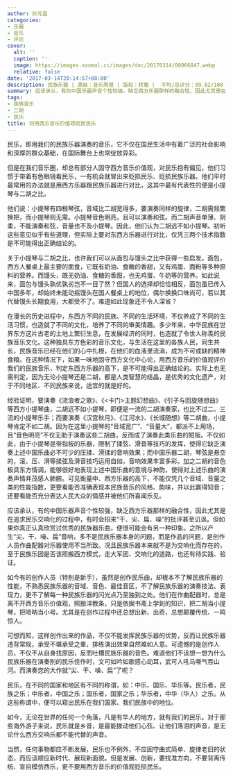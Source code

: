 ```yaml
---
author: 孙元昌
categories:
- 乐器
- 音乐
- 评论
cover:
  alt: ''
  caption: ''
  image: https://images.soomal.cc/images/doc/20170314/00066847.webp
  relative: false
date: '2017-03-14T20:14:57+08:00'
description: 民族乐器 | 源自：音乐周报 | 版权：转载 |  平均/总评分：09.82/108
summary: 应该承认，有的中国乐器声音个性较强，缺乏西方乐器那样的融合性，因此尤其是在追求民乐交响化的过程中，有时会招来“干、尖、扁、噪”的批评甚至讥讽。但如果你真正认真欣赏过优秀的民族器乐曲，便很可能会有另一种印象……
tags:
- 民族音乐
- 二胡
- 民乐
title: 勿用西方音乐价值观贬损民乐
---
```


民乐，即用我们的民族乐器演奏的音乐，它不仅在国民生活中有着广泛的社会影响和深厚的群众基础，在国际舞台上也常绽放异彩。

但是在我们音乐圈，却总有部分人固守西方音乐价值观，对民乐抱有偏见，他们习惯于带着有色眼镜看民乐，一有机会就冒出来贬损民乐、贬损民族乐器。他们平时最常用的办法就是用西方乐器跟民族乐器进行对比，这其中最有代表性的便是小提琴与二胡之比。

他们说：小提琴有四根琴弦，音域比二胡宽得多，要演奏同样的旋律，二胡需频繁换把，而小提琴则无需。小提琴音色明亮，且可以演奏和弦。而二胡声音单薄、阴柔，不能演奏和弦，音量也不及小提琴。因此，他们认为二胡远不如小提琴。初听这些意见似乎有些道理，但实际上要对东西方乐器进行对比，仅凭三两个技术指数是不可能得出正确结论的。

关于小提琴与二胡之比，也许我们可以从面包与馒头之比中获得一些启发。面包，西方人餐桌上最主要的面食，它既有奶油、食糖的香甜，又有鸡蛋、面粉等多种原料的营养。而馒头，既无奶油、食糖的香甜，也无鸡蛋、牛奶等的营养。如此说来，面包与馒头孰优孰劣岂不一目了然？但国人的选择却恰恰相反，面包虽已传入中国多年，却始终未能动摇馒头在国人餐桌上的地位，偶尔换换口味尚可，若以其代替馒头长期食用，大都受不了。难道如此现象还不令人深省？

在漫长的历史进程中，东西方不同的民族、不同的生活环境，不仅养成了不同的生活习惯，也造就了不同的文化，培养了不同的审美情趣。多少年来，中华民族在世界东方这片古老的土地上繁衍生息，在发展经济的同时，也造就了令世人称羡的民族音乐文化。这种独具东方色彩的音乐文化，与生活在这里的各族人民，同生共长，民族音乐已经在他们的心中扎根，在他们的血液里流淌，成为不可或缺的精神食粮。在这种情况下，如果一味地固守西方文化中心论，用西方音乐的价值观评价我们的民族音乐，判定东西方乐器的高下，是不可能得出正确结论的。实际上也无需判定，因为无论小提琴还是二胡，都是人类智慧的结晶，是优秀的文化遗产，对于不同地区、不同民族来说，适宜的就是好的。

经验证明，要演奏《流浪者之歌》、《<卡门>主题幻想曲》、《引子与回旋随想曲》等西方小提琴曲，二胡远不如小提琴，即便是一流的二胡演奏家，也比不过二、三流的小提琴乐手；而要演奏《汉宫秋月》、《江河水》、《长城随想》等二胡曲，小提琴肯定不如二胡。因为在这里小提琴的“音域宽广”、“音量大”，都派不上用场，且“音色明亮”不仅无助于演奏这些二胡曲，反而成了演奏此类乐曲的短板。不仅如此，由于小提琴是带指板的乐器，限制了揉弦、滑音等技巧的发挥，使得它缺乏演奏上述中国乐曲必不可少的压揉、滑揉的音响效果；而中国乐器二胡，琴弦是悬空的，滚、压、滑等揉弦及滑音技巧运用自如，音响效果丰富多彩。加之二胡的音色极具东方情调，能够很好地表现上述中国乐曲的意境与神韵，使得对上述乐曲的演奏声情并茂感人肺腑。可见衡量中、西方乐器的高下，不能仅凭几个音域、音量之类的性能指数，更要看能否准确表现本民族音乐的风格、韵味，并以此赢得知音；还要看能否充分表达人民大众的情感并被他们所喜闻乐见。

应该承认，有的中国乐器声音个性较强，缺乏西方乐器那样的融合性，因此尤其是在追求民乐交响化的过程中，有时会招来“干、尖、扁、噪”的批评甚至讥讽。但如果你真正认真欣赏过优秀的民族器乐曲，便很可能会有另一种印象。之所以产生“尖、干、噪、扁”音响，多不是民族乐器本身的问题，而是作品的问题，是创作人员作曲配器对乐器使用不当所致。况且民族乐器本来就不是为交响化而存在的，至于民族乐团是否该照搬西方模式，走大军团、交响化的道路，也还有待实践、验证。

如今有的创作人员（特别是新手），虽然是创作民乐曲，却根本不了解民族乐器的性能，不熟悉民族乐器的音域、音色、最佳音区，不了解民族乐器的演奏技法、表现力，更不了解每一种民族乐器的闪光点乃至独到之处。他们在作曲配器时，总是离不开西方音乐价值观，照搬洋教条，只是依据书斋上学到的知识，把二胡当小提琴，把唢呐当小号。尤其是在创作过程中还总想出新、出奇，总想颠覆传统、一鸣惊人。

可想而知，这样创作出来的作品，不仅不能发挥民族乐器的优势，反而让民族乐器违背常规，承受不堪承受之重，排练演出效果自然难如人意。可遗憾的是创作人员，不仅不从自身找原因，反而吐槽民族乐器的音色。难道他们不该想一想为什么民族乐器在演奏别的民乐佳作时，文可如吟如歌感心动耳，武可人吼马嘶气吞山河。而演奏您的大作就“尖、干、噪、扁”了呢？

民乐，在不同的国家和地区有不同的称谓，如：中乐、国乐、华乐等。民乐者，民族之乐；中乐者，中国之乐；国乐者，国家之乐；华乐者，中华（华人）之乐。从这些称谓中，便可以窥出民乐在我们国家、我们民族中的地位。

如今，无论在世界的任何一个角落，凡是有华人的地方，就有我们的民乐。对于那些海外游子来说，民乐就是乡音，是最能拨动他们心弦、让他们落泪的声音，是无论什么西方交响乐都不能代替的声音。

当然，任何事物都应不断发展，民乐也不例外，不应固守曲式简单、旋律老旧的状态，而应该顺应新时代、展现新面貌。但是发展、创新，要找准方向，不要背离传统、盲目模仿西乐，更不要用西方音乐的价值观贬损民乐。